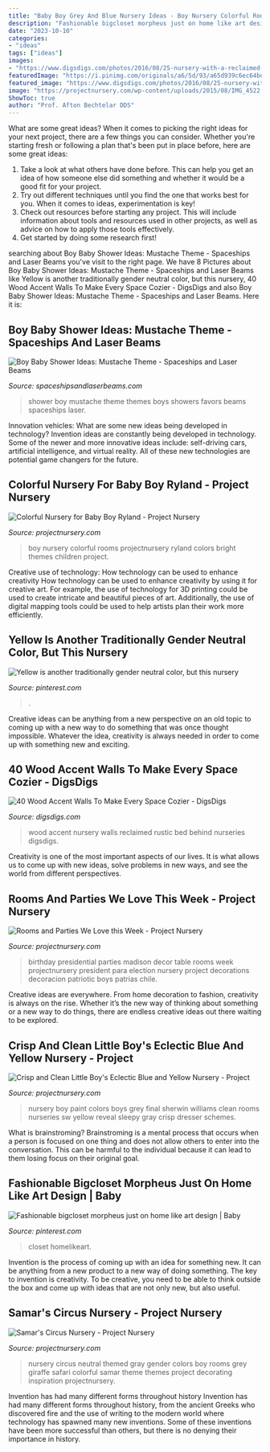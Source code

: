 ```yaml
---
title: "Baby Boy Grey And Blue Nursery Ideas - Boy Nursery Colorful Rooms Projectnursery Ryland Colors Bright Themes Children Project"
description: "Fashionable bigcloset morpheus just on home like art design"
date: "2023-10-10"
categories:
- "ideas"
tags: ["ideas"]
images:
- "https://www.digsdigs.com/photos/2016/08/25-nursery-with-a-reclaimed-wood-wall-behind-the-bed-for-a-rustic-feel.jpg"
featuredImage: "https://i.pinimg.com/originals/a6/5d/93/a65d939c6ec64bd30a10336bd18b5c0a.jpg"
featured_image: "https://www.digsdigs.com/photos/2016/08/25-nursery-with-a-reclaimed-wood-wall-behind-the-bed-for-a-rustic-feel.jpg"
image: "https://projectnursery.com/wp-content/uploads/2015/08/IMG_4522.jpg"
ShowToc: true
author: "Prof. Afton Bechtelar DDS"
---
```



What are some great ideas?
When it comes to picking the right ideas for your next project, there are a few things you can consider. Whether you're starting fresh or following a plan that's been put in place before, here are some great ideas:
1. Take a look at what others have done before. This can help you get an idea of how someone else did something and whether it would be a good fit for your project. 
2. Try out different techniques until you find the one that works best for you. When it comes to ideas, experimentation is key! 
3. Check out resources before starting any project. This will include information about tools and resources used in other projects, as well as advice on how to apply those tools effectively. 
4. Get started by doing some research first!

	

		
searching about Boy Baby Shower Ideas: Mustache Theme - Spaceships and Laser Beams you've visit to the right page. We have 8 Pictures about Boy Baby Shower Ideas: Mustache Theme - Spaceships and Laser Beams like Yellow is another traditionally gender neutral color, but this nursery, 40 Wood Accent Walls To Make Every Space Cozier - DigsDigs and also Boy Baby Shower Ideas: Mustache Theme - Spaceships and Laser Beams. Here it is:
		
    
## Boy Baby Shower Ideas: Mustache Theme - Spaceships And Laser Beams

<img loading=lazy src="https://spaceshipsandlaserbeams.com/wp-content/uploads/2015/09/boy-baby-shower-ideas-mustache-theme.jpg" onerror="this.onerror=null;this.src='https://tse2.mm.bing.net/th?id=OIP.hMYiX5MJK1fszZP2QuZqRwHaKl&amp;pid=15.1';" alt="Boy Baby Shower Ideas: Mustache Theme - Spaceships and Laser Beams">

_Source: spaceshipsandlaserbeams.com_

>shower boy mustache theme themes boys showers favors beams spaceships laser. 

	

Innovation vehicles: What are some new ideas being developed in technology?
Invention ideas are constantly being developed in technology. Some of the newer and more innovative ideas include: self-driving cars, artificial intelligence, and virtual reality. All of these new technologies are potential game changers for the future.

    
## Colorful Nursery For Baby Boy Ryland - Project Nursery

<img loading=lazy src="https://projectnursery.com/wp-content/uploads/2015/04/image147.jpg" onerror="this.onerror=null;this.src='https://tse1.mm.bing.net/th?id=OIP.G4mGBILkUx5kAfFaX55S0AHaE7&amp;pid=15.1';" alt="Colorful Nursery for Baby Boy Ryland - Project Nursery">

_Source: projectnursery.com_

>boy nursery colorful rooms projectnursery ryland colors bright themes children project. 

	

Creative use of technology: How technology can be used to enhance creativity
How technology can be used to enhance creativity by using it for creative art. For example, the use of technology for 3D printing could be used to create intricate and beautiful pieces of art. Additionally, the use of digital mapping tools could be used to help artists plan their work more efficiently.

    
## Yellow Is Another Traditionally Gender Neutral Color, But This Nursery

<img loading=lazy src="https://i.pinimg.com/736x/1c/3f/63/1c3f63fe7e20c1046d858346475d2f16.jpg" onerror="this.onerror=null;this.src='https://tse2.mm.bing.net/th?id=OIP.NSB0NHzgSsi048sG8ECDHQHaLH&amp;pid=15.1';" alt="Yellow is another traditionally gender neutral color, but this nursery">

_Source: pinterest.com_

>. 

	

Creative ideas can be anything from a new perspective on an old topic to coming up with a new way to do something that was once thought impossible. Whatever the idea, creativity is always needed in order to come up with something new and exciting.

    
## 40 Wood Accent Walls To Make Every Space Cozier - DigsDigs

<img loading=lazy src="https://www.digsdigs.com/photos/2016/08/25-nursery-with-a-reclaimed-wood-wall-behind-the-bed-for-a-rustic-feel.jpg" onerror="this.onerror=null;this.src='https://tse4.mm.bing.net/th?id=OIP.MsMqiVwyoAv58Gutz2KTUgHaHa&amp;pid=15.1';" alt="40 Wood Accent Walls To Make Every Space Cozier - DigsDigs">

_Source: digsdigs.com_

>wood accent nursery walls reclaimed rustic bed behind nurseries digsdigs. 

	

Creativity is one of the most important aspects of our lives. It is what allows us to come up with new ideas, solve problems in new ways, and see the world from different perspectives.

    
## Rooms And Parties We Love This Week - Project Nursery

<img loading=lazy src="https://projectnursery.com/wp-content/uploads/2014/11/Madison-e1415978016735.jpg" onerror="this.onerror=null;this.src='https://tse4.mm.bing.net/th?id=OIP.Z8EWQxvriojZKUO1JTzbqgHaLH&amp;pid=15.1';" alt="Rooms and Parties We Love this Week - Project Nursery">

_Source: projectnursery.com_

>birthday presidential parties madison decor table rooms week projectnursery president para election nursery project decorations decoracion patriotic boys patrias chile. 

	

Creative ideas are everywhere. From home decoration to fashion, creativity is always on the rise. Whether it’s the new way of thinking about something or a new way to do things, there are endless creative ideas out there waiting to be explored.

    
## Crisp And Clean Little Boy&#039;s Eclectic Blue And Yellow Nursery - Project

<img loading=lazy src="http://projectnursery.com/wp-content/uploads/2014/01/Baby_Boy_Nursery_Final_Reveal7.jpg" onerror="this.onerror=null;this.src='https://tse3.mm.bing.net/th?id=OIP.x7K5krtc0VsFcGCN2-mcOQHaLH&amp;pid=15.1';" alt="Crisp and Clean Little Boy&#039;s Eclectic Blue and Yellow Nursery - Project">

_Source: projectnursery.com_

>nursery boy paint colors boys grey final sherwin williams clean rooms nurseries sw yellow reveal sleepy gray crisp dresser schemes. 

	

What is brainstroming? Brainstroming is a mental process that occurs when a person is focused on one thing and does not allow others to enter into the conversation. This can be harmful to the individual because it can lead to them losing focus on their original goal.

    
## Fashionable Bigcloset Morpheus Just On Home Like Art Design | Baby

<img loading=lazy src="https://i.pinimg.com/originals/a6/5d/93/a65d939c6ec64bd30a10336bd18b5c0a.jpg" onerror="this.onerror=null;this.src='https://tse1.mm.bing.net/th?id=OIP.FYrnAohfa8UXgjRyfpmQgQHaLG&amp;pid=15.1';" alt="Fashionable bigcloset morpheus just on home like art design | Baby">

_Source: pinterest.com_

>closet homelikeart. 

	

Invention is the process of coming up with an idea for something new. It can be anything from a new product to a new way of doing something. The key to invention is creativity. To be creative, you need to be able to think outside the box and come up with ideas that are not only new, but also useful.

    
## Samar&#039;s Circus Nursery - Project Nursery

<img loading=lazy src="https://projectnursery.com/wp-content/uploads/2015/08/IMG_4522.jpg" onerror="this.onerror=null;this.src='https://tse4.mm.bing.net/th?id=OIP._ihL2D9quF-vx47_v2xfOwHaJ4&amp;pid=15.1';" alt="Samar&#039;s Circus Nursery - Project Nursery">

_Source: projectnursery.com_

>nursery circus neutral themed gray gender colors boy rooms grey giraffe safari colorful samar theme themes project decorating inspiration projectnursery. 

	

Invention has had many different forms throughout history
Invention has had many different forms throughout history, from the ancient Greeks who discovered fire and the use of writing to the modern world where technology has spawned many new inventions. Some of these inventions have been more successful than others, but there is no denying their importance in history.


